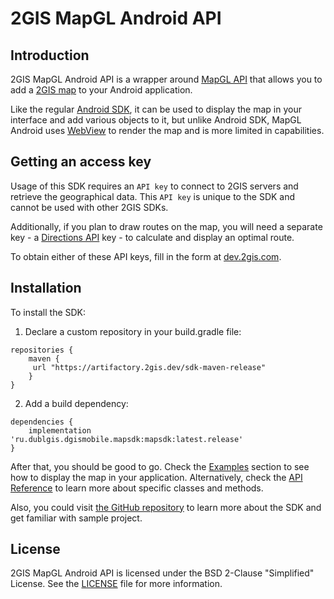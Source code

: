 # 2GIS MapGL Android API

## Introduction

2GIS MapGL Android API is a wrapper around [MapGL API](/en/mapgl/overview) that allows you to add a [2GIS map](https://2gis.ae/) to your Android application.

Like the regular [Android SDK](/en/android/sdk/overview), it can be used to display the map in your interface and add various objects to it, but unlike Android SDK, MapGL Android uses [WebView](https://developer.android.com/reference/android/webkit/WebView) to render the map and is more limited in capabilities.

## Getting an access key

Usage of this SDK requires an `API key` to connect to 2GIS servers and retrieve the geographical data. This `API key` is unique to the SDK and cannot be used with other 2GIS SDKs.

Additionally, if you plan to draw routes on the map, you will need a separate key - a [Directions API](/en/api/navigation/directions/overview) key - to calculate and display an optimal route.

To obtain either of these API keys, fill in the form at [dev.2gis.com](https://dev.2gis.com/order).

## Installation

To install the SDK:

1. Declare a custom repository in your build.gradle file:

```
repositories {
    maven {
     url "https://artifactory.2gis.dev/sdk-maven-release"
    }
}
```

2. Add a build dependency:

```
dependencies {
    implementation 'ru.dublgis.dgismobile.mapsdk:mapsdk:latest.release'
}
```

After that, you should be good to go. Check the [Examples](/en/android/mapgl/maps/examples) section to see how to display the map in your application. Alternatively, check the [API Reference](/en/android/mapgl/maps/reference) to learn more about specific classes and methods.

Also, you could visit [the GitHub repository](https://github.com/2gis/MapGL-Android/) to learn more about the SDK and get familiar with sample project.

## License

2GIS MapGL Android API is licensed under the BSD 2-Clause "Simplified" License. See the [LICENSE](https://github.com/2gis/MapGL-Android/blob/master/LICENSE) file for more information.

